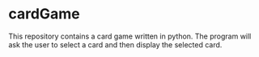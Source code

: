 # cardGame
This repository contains a card game written in python.
The program will ask the user to select a card and then display the selected card.

